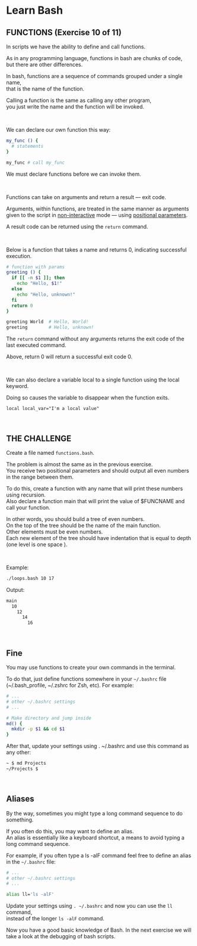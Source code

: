# Learn Bash

## FUNCTIONS (Exercise 10 of 11)

In scripts we have the ability to define and call functions.

As in any programming language, functions in bash are chunks of code,</br>
but there are other differences.

In bash, functions are a sequence of commands grouped under a single name,</br>
that is the name of the function.

Calling a function is the same as calling any other program,</br>
you just write the name and the function will be invoked.

</br>

We can declare our own function this way:

```bash
my_func () {
  # statements
}

my_func # call my_func
```

We must declare functions before we can invoke them.

</br>

Functions can take on arguments and return a result — exit code.

Arguments, within functions, are treated in the same manner as arguments given to the script in [non-interactive](#non-interactive-mode) mode — using [positional parameters](#positional-parameters).

A result code can be returned using the `return` command.

</br>

Below is a function that takes a name and returns 0, indicating successful
execution.

```bash
# function with params
greeting () {
  if [[ -n $1 ]]; then
    echo "Hello, $1!"
  else
    echo "Hello, unknown!"
  fi
  return 0
}

greeting World  # Hello, World!
greeting        # Hello, unknown!
```

The `return` command without any arguments returns the exit code of the last executed command.

Above, return 0 will return a successful exit code 0.

</br>

We can also declare a variable local to a single function using the local keyword.

Doing so causes the variable to disappear when the function exits.

`local local_var="I'm a local value"`

</br>

## THE CHALLENGE

Create a file named `functions.bash`.

The problem is almost the same as in the previous exercise.</br>
You receive two positional parameters and should output all even numbers in the range between them.

To do this, create a function with any name that will print these numbers using recursion.</br>
Also declare a function main that will print the value of $FUNCNAME and call your function.

In other words, you should build a tree of even numbers.</br>
On the top of the tree should be the name of the main function.</br>
Other elements must be even numbers.</br>
Each new element of the tree should have indentation that is equal to depth (one level is one space  ).

</br>

Example:

```txt
./loops.bash 10 17
```

Output:

```txt
main
  10
    12
      14
        16
```

</br>

## Fine

You may use functions to create your own commands in the terminal.

To do that, just define functions somewhere in your `~/.bashrc` file
(~/.bash_profile, ~/.zshrc for Zsh, etc). For example:

```bash
# ...
# other ~/.bashrc settings
# ...

# Make directory and jump inside
md() {
  mkdir -p $1 && cd $1
}
```

After that, update your settings using . ~/.bashrc and use this command as
any other:

```txt
~ $ md Projects
~/Projects $
```

</br>

## Aliases

By the way, sometimes you might type a long command sequence to do something.

If you often do this, you may want to define an alias.</br>
An alias is essentially like a keyboard shortcut, a means to avoid typing a long command sequence.

For example, if you often type a ls -alF command feel free to define an alias in the `~/.bashrc` file:

```bash
# ...
# other ~/.bashrc settings
# ...

alias ll='ls -alF'
```

Update your settings using `. ~/.bashrc` and now you can use the `ll` command,</br>
instead of the longer `ls -alF` command.

Now you have a good basic knowledge of Bash. In the next exercise we will
take a look at the debugging of bash scripts.